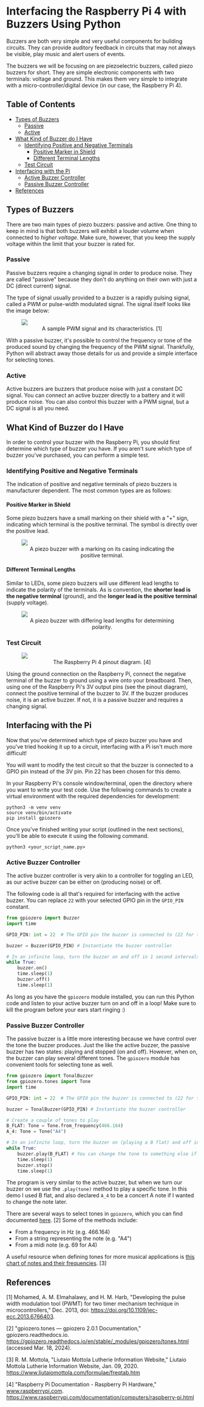 # Interfacing the Raspberry Pi 4 with Buzzers Using Python

Buzzers are both very simple and very useful components for building circuits. They can provide auditory feedback in
circuits that may not always be visible, play music and alert users of events.

The buzzers we will be focusing on are piezoelectric buzzers, called piezo buzzers for short. They are simple electronic
components with two terminals: voltage and ground. This makes them very simple to integrate with a
micro-controller/digital device (in our case, the Raspberry Pi 4).

## Table of Contents

- [Types of Buzzers](#types-of-buzzers)
  - [Passive](#passive)
  - [Active](#active)
- [What Kind of Buzzer do I Have](#what-kind-of-buzzer-do-i-have)
  - [Identifying Positive and Negative Terminals](#identifying-positive-and-negative-terminals)
    - [Positive Marker in Shield](#positive-marker-in-shield)
    - [Different Terminal Lengths](#different-terminal-lengths)
  - [Test Circuit](#test-circuit)
- [Interfacing with the Pi](#interfacing-with-the-pi)
  - [Active Buzzer Controller](#active-buzzer-controller)
  - [Passive Buzzer Controller](#passive-buzzer-controller)
- [References](#references)

## Types of Buzzers

There are two main types of piezo buzzers: passive and active. One thing to keep in mind is that both buzzers will
exhibit a louder volume when connected to _higher voltage_. Make sure, however, that you keep the supply voltage within
the limit that your buzzer is rated for.

### Passive

Passive buzzers require a changing signal in order to produce noise. They are called "passive" because they don't do
anything on their own with just a DC (direct current) signal.

The type of signal usually provided to a buzzer is a rapidly pulsing signal, called a PWM or pulse-width modulated
signal. The signal itself looks like the image below:

<figure>
    <img src="./pwm.png">
    <figcaption align="center">A sample PWM signal and its characteristics. [1]</figcaption>
</figure>

With a passive buzzer, it's possible to control the frequency or tone of the produced sound by changing the frequency of
the PWM signal. Thankfully, Python will abstract away those details for us and provide a simple interface for selecting
tones.

### Active

Active buzzers are buzzers that produce noise with just a constant DC signal. You can connect an active buzzer directly
to a battery and it will produce noise. You can also control this buzzer with a PWM signal, but a DC signal is all you
need.

## What Kind of Buzzer do I Have

In order to control your buzzer with the Raspberry Pi, you should first determine which type of buzzer
you have. If you aren't sure which type of buzzer you've purchased, you can perform a simple test.

### Identifying Positive and Negative Terminals

The indication of positive and negative terminals of piezo buzzers is manufacturer dependent. The most common types are
as follows:

#### Positive Marker in Shield

Some piezo buzzers have a small marking on their shield with a "+" sign, indicating which terminal is the positive
terminal. The symbol is directly over the positive lead.

<figure>
    <img src="./shield-marking.jpg">
    <figcaption align="center">A piezo buzzer with a marking on its casing indicating the positive terminal.</figcaption>
</figure>

#### Different Terminal Lengths

Similar to LEDs, some piezo buzzers will use different lead lengths to indicate the polarity of the terminals. As is
convention, the **shorter lead is the negative terminal** (ground), and the **longer lead is the positive terminal**
(supply voltage).

<figure>
    <img src="./lead-lengths.jpg">
    <figcaption align="center">A piezo buzzer with differing lead lengths for determining polarity.</figcaption>
</figure>

### Test Circuit

<figure>
    <img src="https://www.raspberrypi.com/documentation/computers/images/GPIO-Pinout-Diagram-2.png">
    <figcaption align="center">The Raspberry Pi 4 pinout diagram. [4]</figcaption>
</figure>

Using the ground connection on the Raspberry Pi, connect the negative terminal of the buzzer to ground using a wire onto
your breadboard. Then, using one of the Raspberry Pi's 3V output pins (see the pinout diagram), connect the positive
terminal of the buzzer to 3V. If the buzzer produces noise, it is an active buzzer. If not, it is a passive buzzer and
requires a changing signal.

<!--- TODO: add fritzing schematic of test circuit --->

<!--- TODO: add a picture of the test circuit --->

## Interfacing with the Pi

Now that you've determined which type of piezo buzzer you have and you've tried hooking it up to a circuit, interfacing
with a Pi isn't much more difficult!

You will want to modify the test circuit so that the buzzer is connected to a GPIO pin instead of the 3V pin. Pin 22 has
been chosen for this demo.

<!--- TODO: add fritzing schematic of demo circuit --->

<!--- TODO: add a picture of the demo circuit --->

In your Raspberry Pi's console window/terminal, open the directory where you want to write your test code. Use the
following commands to create a virtual environment with the required dependencies for development:

```console
python3 -m venv venv
source venv/bin/activate
pip install gpiozero
```

Once you've finished writing your script (outlined in the next sections), you'll be able to execute it using the
following command.

```console
python3 <your_script_name.py>
```

### Active Buzzer Controller

The active buzzer controller is very akin to a controller for toggling an LED, as our active buzzer can be either on
(producing noise) or off.

The following code is all that's required for interfacing with the active buzzer. You can replace `22` with your
selected GPIO pin in the `GPIO_PIN` constant.

```python
from gpiozero import Buzzer
import time

GPIO_PIN: int = 22  # The GPIO pin the buzzer is connected to (22 for this demo)

buzzer = Buzzer(GPIO_PIN) # Instantiate the buzzer controller

# In an infinite loop, turn the buzzer on and off in 1 second intervals
while True:
    buzzer.on()
    time.sleep(1)
    buzzer.off()
    time.sleep(1)
```

As long as you have the `gpiozero` module installed, you can run this Python code and listen to your active buzzer turn
on and off in a loop! Make sure to kill the program before your ears start ringing :)

### Passive Buzzer Controller

The passive buzzer is a little more interesting because we have control over the tone the buzzer produces. Just the like
the active buzzer, the passive buzzer has two states: playing and stopped (on and off). However, when on, the buzzer can
play several different tones. The `gpiozero` module has convenient tools for selecting tone as well.

```python
from gpiozero import TonalBuzzer
from gpiozero.tones import Tone
import time

GPIO_PIN: int = 22  # The GPIO pin the buzzer is connected to (22 for this demo)

buzzer = TonalBuzzer(GPIO_PIN) # Instantiate the buzzer controller

# Create a couple of tones to play
B_FLAT: Tone = Tone.from_frequency(466.164)
A_4: Tone = Tone("A4")

# In an infinite loop, turn the buzzer on (playing a B flat) and off in 1 second intervals
while True:
    buzzer.play(B_FLAT) # You can change the tone to something else if you want
    time.sleep(1)
    buzzer.stop()
    time.sleep(1)
```

The program is very similar to the active buzzer, but when we turn our buzzer on we use the `.play(tone)` method to play
a specific tone. In this demo I used B flat, and also declared `A_4` to be a concert A note if I wanted to change the
note later.

There are several ways to select tones in `gpiozero`, which you can find documented [here][gpiozero-tones]. \[2\] Some
of the methods include:

- From a frequency in Hz (e.g. 466.164)
- From a string representing the note (e.g. "A4")
- From a midi note (e.g. 69 for A4)

A useful resource when defining tones for more musical applications is [this chart of notes and their
frequencies][note-freqs]. \[3\]

## References

\[1\] Mohamed, A. M. Elmahalawy, and H. M. Harb, "Developing the pulse width modulation tool (PWMT) for two timer
mechanism technique in microcontrollers," Dec. 2013, doi: https://doi.org/10.1109/jec-ecc.2013.6766403.

\[2\] "gpiozero.tones — gpiozero 2.0.1 Documentation," gpiozero.readthedocs.io.
https://gpiozero.readthedocs.io/en/stable/_modules/gpiozero/tones.html (accessed Mar. 18, 2024).

\[3\] R. M. Mottola, "Liutaio Mottola Lutherie Information Website," Liutaio Mottola Lutherie Information Website,
Jan. 09, 2020. https://www.liutaiomottola.com/formulae/freqtab.htm

\[4\] "Raspberry Pi Documentation - Raspberry Pi Hardware," www.raspberrypi.com.
https://www.raspberrypi.com/documentation/computers/raspberry-pi.html

<!--- Links --->

[pwm-wave]: https://www.researchgate.net/profile/Ahmed_Elmahalawy/publication/271437313/figure/fig4/AS:668441367306246@1536380249520/PWM-signal-with-its-two-basic-time-periods.png
[gpiozero-tones]: https://gpiozero.readthedocs.io/en/stable/_modules/gpiozero/tones.html
[note-freqs]: https://www.liutaiomottola.com/formulae/freqtab.htm
[rpi-pinout]: https://www.raspberrypi.com/documentation/computers/images/GPIO-Pinout-Diagram-2.png
